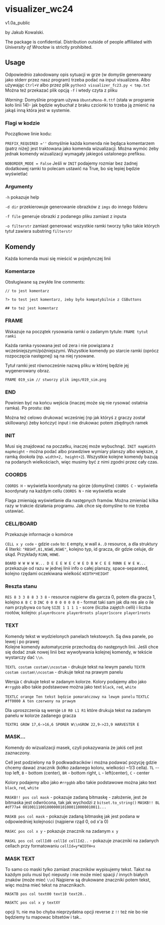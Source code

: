 
# visualizer_wc24

v1.0a_public

by Jakub Kowalski.

The package is confidential. Distribution outside of people affiliated with _University of Wrocław_ is strictly prohibited.


## Usage

Odpowiednio zakodowany opis sytuacji w grze (w domyśle generowany jako stderr przez nasz program) trzeba podać na input visualizera. Albo używając `Ctrl+V` albo przez plik `python3 visualizer_fc23.py < tmp.txt`
Można też przekazać plik opcją `-f` i wtedy czyta z pliku

_Warning_: Domyślnie program używa `UbuntuMono-R.ttf` (stała w programie koło linii 14)- jak będzie wybuchał z braku czcionki to trzeba ją zmienić na jakąś inną która jest w systemie.

### Flagi w kodzie

Początkowe linie kodu:

`PREFIX_REQUIRED =''` domyślnie każda komenda nie będąca komentarzem (patrz niżej) jest traktowana jako komenda wizualizacji. Można wymóc żeby jednak komendy wizualizacji wymagały jakiegoś ustalonego prefiksu.

`NOBORDER_MODE = False` Jeśli w `INIT` podajemy rozmiar bez żadnej dodatkowej ramki to polecam ustawić na True, bo się lepiej będzie wyświetlać

### Argumenty

`-h` pokazuje help

`-d dir` przekierowuje generowanie obrazków z `imgs` do innego folderu

`-f file` generuje obrazki z podanego pliku zamiast z inputa

`-o filterstr` zamiast generować wszystkie ramki tworzy tylko takie których tytuł zawiera substring `filterstr`


## Komendy

Każda komenda musi się mieścić w pojedynczej linii

### Komentarze

Obsługiwane są zwykłe line comments:

`// to jest komentarz`

`?> to test jest komentarz, żeby było kompatybilnie z CGButtons`

`## to też jest komentarz ` 


### FRAME

Wskazuje na początek rysowania ramki o zadanym tytule: `FRAME tytuł ramki`

Każda ramka rysowana jest od zera i nie powiązana z wcześniejszymi/późniejszymi. Wszystkie komendy po starcie ramki (oprócz rozpoczęcia następnej) są na niej rysowane.

Tytuł ramki jest równocześnie nazwą pliku w której będzie jej wygenerowany obraz.

`FRAME 019_sim // stworzy plik imgs/019_sim.png`

### END

Powinien być na końcu wejścia (inaczej może się nie rysować ostatnia ramka). Po prostu: `END`

Można też celowo drukować wcześniej (np jak któryś z graczy został skillowany) żeby kończyć input i nie drukowac potem zbędnych ramek


### INIT

Musi się znajdować na poczatku, inaczej może wybuchnąć. 
`INIT mapWidth mapHeight` - można podać albo prawdziwe wymiary planszy albo większe, z ramką dookoła (np. `width+2, height+2`).
Wszystkie kolejne komendy bazują na podanych wielkościach, więc musimy być z nimi zgodni przez cały czas.

### COORDS

`COORDS H` - wyświetla koordynaty na górze (domyślne)
`COORDS C` - wyświetla koordynaty na każdym cellu
`COORDS N` - nie wyświetla wcale

Flaga zmieniają wyświetlanie dla następnych framów. Można zmieniać kilka razy w trakcie działania programu. Jak chce się domyślne to nie trzeba ustawiać.

### CELL/BOARD

Przekazuje informacje o komórce

`CELL x y code` - gdzie `code` to: `E` empty,  `W` wall `A..D` resource, a dla struktury 4 literki: `"RBSHT,01,NSWE,NSWE"`, kolejno typ, id gracza, dir gdzie celuje, dir skąd. 
Przykłady `R1NN`, `H0WE`.

`BOARD W W W W W... D E E E W E C W E D B W C E E R0NN E W E W...` przekazuje od razu w jednej linii info o całej planszy, space-separated, kolejno rzędami oczekiwana wielkość `WIDTH*HEIGHT`


### Reszta stanu

`RES 8 3 3 8 8 3 3 8` - resource najpierw dla garcza 0, potem dla gracza 1, kolejno `A B C D`
`INC 0 0 0 0 0 0 0 0` - format taki sam jak dla res ale o ile nam przybywa co turę
`SIZE 1 1 1 1` - score (liczba zajętch celli) i liczba rootów, kolejno: `player0score player0roots player1score player1roots`

### TEXT

Komendy tekst w wydzielonych panelach tekstowych.  Są dwa panele, po lewej  i po prawej  
Kolejne komendy automatycznie przechodzą do następnych linii. Jeśli chce się dodać znak nowej linii bez wywoływania kolejnej komendy, w tekście wystarczy dać `\\n`. 

`TEXTL costam costam\\ncostam` - drukuje tekst na lewym panelu
`TEXTR costam costam\\ncostam` - drukuje tekst na prawym panelu

Wersja `C` drukuje tekst w zadanym kolorze.
Kolory podajemy albo jako `#rrggbb` albo takie podstawowe można jako text `black`, `red`, `white`

`TEXTLC orange Ten tekst będzie pomarańczowy na lewym panelu`
`TEXTLC #ff0000 A ten czerwony na prawym`

Dla uproszczenia są wersje `L0 R0 L1 R1` które drukuja tekst na zadanym panelu w kolorze zadanego gracza

`TEXTR1 GROW 17,6->16,6 SPORER W\\nGROW 22,9->23,9 HARVESTER E`



### MASK...

Komendy do wizualizacji masek, czyli pokazywania że jakiś cell jest zaznaczony.

Cell jest podzielony na 9 podkwadracików i można podawać pozycję gdzie chcemy dawać znacznik (kółko zadanego koloru, wielkości ~1/3 cella).
`TL` -- top left, `B` - bottom (center), `BR` - bottom right, `L` - left(center), `C` - center

Kolory podajemy albo jako `#rrggbb` albo takie podstawowe można jako text `black`, `red`, `white`

`MASKB!! pos col mask` - pokazuje zadaną bitmaskę - założenie, jest że bitmaska jest odwrócona, tak jak wychodzi z `bitset.to_string()`
`MASKB!! BL #df77a4 00100111001000000101000110000010011...`

`MASKB pos col mask` - pokazuje zadaną bitmaskę jak jest podana w odpowiedniej kolejności (najpierw rząd 0, od x'a 0)

`MASKC pos col x y` - pokazuje znacznik na zadanym `x y`

`MASKL pos col cellId0 cellId cellId2..` - pokazuje znaczniki na zadanych cellach przy formatowaniu `cellId=y*WIDTH+x`


### MASK TEXT

To samo co maski tylko zamiast znaczników wypisujemy tekst. Takst na każdym polu musi być niepusty i nie może mieć spacji / innych białych znaków (może mieć `\\n`)
Najpierw są drukowane znaczniki potem tekst, więc można mieć tekst na znacznikach.

`MASKTB pos col text00 text10 text20..`

`MASKTC pos col x y textXY`

opcji `TL` nie ma bo chyba nieprzydatna
opcji reverse z `!!` też nie bo nie będziemy tu mapowac bitsetów i tak..


